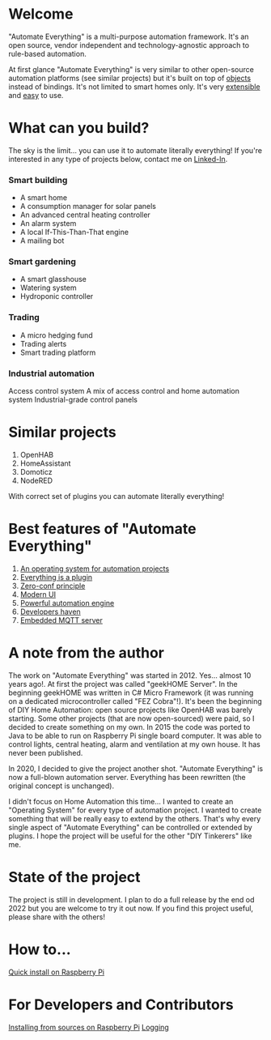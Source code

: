 # Welcome
"Automate Everything" is a multi-purpose automation framework. It's an open source, vendor independent and technology-agnostic approach to rule-based automation.

At first glance "Automate Everything" is very similar to other open-source automation platforms (see similar projects) but it's built on top of [objects](doc/features/Powerful-automation-engine.md) instead of bindings.
It's not limited to smart homes only. It's very [extensible](doc/features/Everything-is-a-plugin.md) and [easy](doc/features/Modern-UI.md) to use.

# What can you build?
The sky is the limit... you can use it to automate literally everything! If you're interested in any type of projects below, contact me on [Linked-In](https://www.linkedin.com/in/tomasz-babiuk/).

### Smart building
- A smart home
- A consumption manager for solar panels
- An advanced central heating controller
- An alarm system
- A local If-This-Than-That engine
- A mailing bot

### Smart gardening
- A smart glasshouse
- Watering system
- Hydroponic controller

### Trading
- A micro hedging fund
- Trading alerts
- Smart trading platform

### Industrial automation
Access control system
A mix of access control and home automation system
Industrial-grade control panels

# Similar projects
1. OpenHAB
2. HomeAssistant
3. Domoticz 
4. NodeRED

With correct set of plugins you can automate literally everything!

# Best features of "Automate Everything"
1. [An operating system for automation projects](doc/features/OS-for-automation-projects.md)
2. [Everything is a plugin](doc/features/Everything-is-a-plugin.md)
3. [Zero-conf principle](doc/features/Zero-conf-principle.md)
4. [Modern UI](doc/features/Modern-UI.md)
5. [Powerful automation engine](doc/features/Powerful-automation-engine.md)
6. [Developers haven](doc/features/Developers-haven.md) 
7. [Embedded MQTT server](doc/features/Embedded-mqtt-server.md)

# A note from the author
The work on "Automate Everything" was started in 2012. Yes... almost 10 years ago!. At first the project was called "geekHOME Server". In the beginning geekHOME was written in C# Micro Framework (it was running on a dedicated microcontroller called "FEZ Cobra"!). It's been the beginning of DIY Home Automation: open source projects like OpenHAB was barely starting. Some other projects (that are now open-sourced) were paid, so I decided to create something on my own.
In 2015 the code was ported to Java to be able to run on Raspberry Pi single board computer. It was able to control lights, central heating, alarm and ventilation at my own house. It has never been published.

In 2020, I decided to give the project another shot. "Automate Everything" is now a full-blown automation server. Everything has been rewritten (the original concept is unchanged).

I didn't focus on Home Automation this time... I wanted to create an "Operating System" for every type of automation project. I wanted to create something that will be really easy to extend by the others. That's why every single aspect of "Automate Everything" can be controlled or extended by plugins. I hope the project will be useful for the other "DIY Tinkerers" like me.


# State of the project
The project is still in development. I plan to do a full release by the end od 2022 but you are welcome to try it out now. 
If you find this project useful, please share with the others!

# How to...
[Quick install on Raspberry Pi](doc/howtos/Quick-install-on-Raspberry-Pi.md)

# For Developers and Contributors
[Installing from sources on Raspberry Pi](doc/dev/Installing-from-sources-on-Raspberry-Pi.md)
[Logging](doc/dev/Logging.md)
